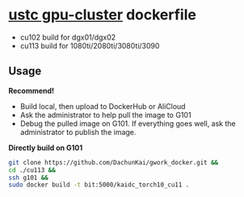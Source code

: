 # [ustc gpu-cluster](https://git.ustc.edu.cn/ypb/gpu-cluster) dockerfile
- cu102 build for dgx01/dgx02
- cu113 build for 1080ti/2080ti/3080ti/3090
## Usage
**Recommend!**
- Build local, then upload to DockerHub or AliCloud
- Ask the administrator to help pull the image to G101
- Debug the pulled image on G101. If everything goes well, ask the administrator to publish the image.

**Directly build on G101**
```bash
git clone https://github.com/DachunKai/gwork_docker.git &&
cd ./cu113 &&
ssh g101 &&
sudo docker build -t bit:5000/kaidc_torch10_cu11 .
```
